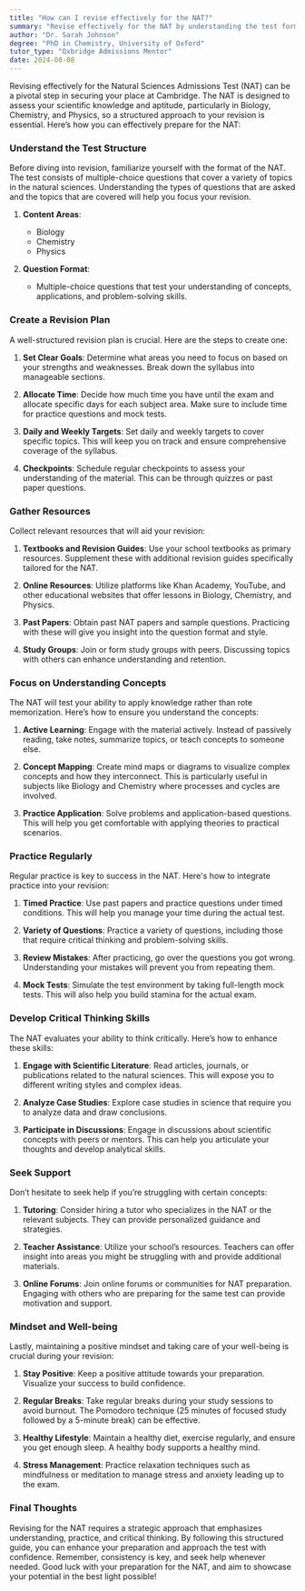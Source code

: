 ```yaml
---
title: "How can I revise effectively for the NAT?"
summary: "Revise effectively for the NAT by understanding the test format, focusing on Biology, Chemistry, and Physics, and using structured study methods."
author: "Dr. Sarah Johnson"
degree: "PhD in Chemistry, University of Oxford"
tutor_type: "Oxbridge Admissions Mentor"
date: 2024-08-08
---
```


Revising effectively for the Natural Sciences Admissions Test (NAT) can be a pivotal step in securing your place at Cambridge. The NAT is designed to assess your scientific knowledge and aptitude, particularly in Biology, Chemistry, and Physics, so a structured approach to your revision is essential. Here’s how you can effectively prepare for the NAT:

### Understand the Test Structure

Before diving into revision, familiarize yourself with the format of the NAT. The test consists of multiple-choice questions that cover a variety of topics in the natural sciences. Understanding the types of questions that are asked and the topics that are covered will help you focus your revision.

1. **Content Areas**:
   - Biology
   - Chemistry
   - Physics

2. **Question Format**:
   - Multiple-choice questions that test your understanding of concepts, applications, and problem-solving skills.

### Create a Revision Plan

A well-structured revision plan is crucial. Here are the steps to create one:

1. **Set Clear Goals**: Determine what areas you need to focus on based on your strengths and weaknesses. Break down the syllabus into manageable sections.

2. **Allocate Time**: Decide how much time you have until the exam and allocate specific days for each subject area. Make sure to include time for practice questions and mock tests.

3. **Daily and Weekly Targets**: Set daily and weekly targets to cover specific topics. This will keep you on track and ensure comprehensive coverage of the syllabus.

4. **Checkpoints**: Schedule regular checkpoints to assess your understanding of the material. This can be through quizzes or past paper questions.

### Gather Resources

Collect relevant resources that will aid your revision:

1. **Textbooks and Revision Guides**: Use your school textbooks as primary resources. Supplement these with additional revision guides specifically tailored for the NAT.

2. **Online Resources**: Utilize platforms like Khan Academy, YouTube, and other educational websites that offer lessons in Biology, Chemistry, and Physics.

3. **Past Papers**: Obtain past NAT papers and sample questions. Practicing with these will give you insight into the question format and style.

4. **Study Groups**: Join or form study groups with peers. Discussing topics with others can enhance understanding and retention.

### Focus on Understanding Concepts

The NAT will test your ability to apply knowledge rather than rote memorization. Here’s how to ensure you understand the concepts:

1. **Active Learning**: Engage with the material actively. Instead of passively reading, take notes, summarize topics, or teach concepts to someone else.

2. **Concept Mapping**: Create mind maps or diagrams to visualize complex concepts and how they interconnect. This is particularly useful in subjects like Biology and Chemistry where processes and cycles are involved.

3. **Practice Application**: Solve problems and application-based questions. This will help you get comfortable with applying theories to practical scenarios.

### Practice Regularly

Regular practice is key to success in the NAT. Here's how to integrate practice into your revision:

1. **Timed Practice**: Use past papers and practice questions under timed conditions. This will help you manage your time during the actual test.

2. **Variety of Questions**: Practice a variety of questions, including those that require critical thinking and problem-solving skills.

3. **Review Mistakes**: After practicing, go over the questions you got wrong. Understanding your mistakes will prevent you from repeating them.

4. **Mock Tests**: Simulate the test environment by taking full-length mock tests. This will also help you build stamina for the actual exam.

### Develop Critical Thinking Skills

The NAT evaluates your ability to think critically. Here’s how to enhance these skills:

1. **Engage with Scientific Literature**: Read articles, journals, or publications related to the natural sciences. This will expose you to different writing styles and complex ideas.

2. **Analyze Case Studies**: Explore case studies in science that require you to analyze data and draw conclusions.

3. **Participate in Discussions**: Engage in discussions about scientific concepts with peers or mentors. This can help you articulate your thoughts and develop analytical skills.

### Seek Support

Don’t hesitate to seek help if you’re struggling with certain concepts:

1. **Tutoring**: Consider hiring a tutor who specializes in the NAT or the relevant subjects. They can provide personalized guidance and strategies.

2. **Teacher Assistance**: Utilize your school’s resources. Teachers can offer insight into areas you might be struggling with and provide additional materials.

3. **Online Forums**: Join online forums or communities for NAT preparation. Engaging with others who are preparing for the same test can provide motivation and support.

### Mindset and Well-being

Lastly, maintaining a positive mindset and taking care of your well-being is crucial during your revision:

1. **Stay Positive**: Keep a positive attitude towards your preparation. Visualize your success to build confidence.

2. **Regular Breaks**: Take regular breaks during your study sessions to avoid burnout. The Pomodoro technique (25 minutes of focused study followed by a 5-minute break) can be effective.

3. **Healthy Lifestyle**: Maintain a healthy diet, exercise regularly, and ensure you get enough sleep. A healthy body supports a healthy mind.

4. **Stress Management**: Practice relaxation techniques such as mindfulness or meditation to manage stress and anxiety leading up to the exam.

### Final Thoughts

Revising for the NAT requires a strategic approach that emphasizes understanding, practice, and critical thinking. By following this structured guide, you can enhance your preparation and approach the test with confidence. Remember, consistency is key, and seek help whenever needed. Good luck with your preparation for the NAT, and aim to showcase your potential in the best light possible!
    